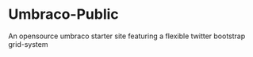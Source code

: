 Umbraco-Public
==============

An opensource umbraco starter site featuring a flexible twitter bootstrap grid-system